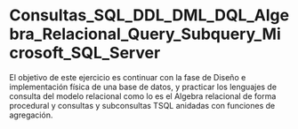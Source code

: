 # Consultas_SQL_DDL_DML_DQL_Algebra_Relacional_Query_Subquery_Microsoft_SQL_Server
El objetivo de este ejercicio es continuar con la fase de Diseño e implementación física de una base de datos, y practicar los lenguajes de consulta del modelo relacional como lo es el Algebra relacional de forma procedural y consultas y subconsultas TSQL anidadas con funciones de agregación.
